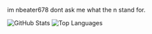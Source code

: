 im nbeater678 dont ask me what the n stand for.

![GitHub Stats](https://github-readme-stats.vercel.app/api?username=DRIPSCRIPTER&show_icons=true&theme=dark)
![Top Languages](https://github-readme-stats.vercel.app/api/top-langs/?username=DRIPSCRIPTER&layout=compact&theme=dark)
